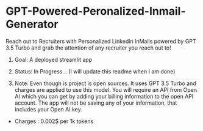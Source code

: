 

# GPT-Powered-Peronalized-Inmail-Generator

Reach out to Recruiters with Personalized Linkedin InMails powered by GPT 3.5 Turbo and grab the attention of any recruiter you reach out to!

1. Goal: A deployed streamlit app

2. Status: In Progress... (I will update this readme when I am done)

3. Note: Even though is project is open sources. It uses GPT 3.5 Turbo and charges are applied to use this model. You will require an API from Open AI which you can get by adding your billing information to the open API account. The app will not be saving any of your information, that includes your Open AI key.

- Charges : 0.002$ per 1k tokens




